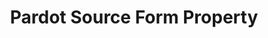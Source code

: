 ---
# -------------------------- #
#     USING THIS TEMPLATE    #
# -------------------------- #

## NEED HELP USING THIS TEMPLATE? SEE:
## https://docs-about-stitch-docs.netlify.com/reference/connect-templates/destination-form-property/
## FOR INSTRUCTIONS & REFERENCE INFO


# -------------------------- #
#        CONTENT TYPE        #
# -------------------------- #

product-type: "connect"
content-type: "api-form"
form-type: "source"
key: "source-form-properties-pardot-object"


# -------------------------- #
#        OBJECT INFO         #
# -------------------------- #

title: "Pardot Source Form Property"
api-type: "platform.pardot"
display-name: "Pardot"

source-type: "saas"
docs-name: "pardot" # This should be whatever integration.name is. Ex: LinkedIn Ads is linkedin-ads


# -------------------------- #
#      OBJECT ATTRIBUTES     #
# -------------------------- #

uses-start-date: true

# Only source-specific attributes need to be listed here.
# The following attributes are considered common,
# and therefore don't need to be listed:
# anchor_time, cron_expression, frequency_in_minutes, image_version, start_date 

object-attributes:
  - name: "user_key"
    type: "string"
    required: true
    description: |
      32-character hexadecimal user key for your user account. This user key allows Stitch to access your {{ form-property.diaplay-name }} account's API. Refer to the [{{ form-property.display-name }} documentation]({{ doc-link | append: "#retrieve-user-key" }}) for instructions on retrieving this credential.
    value: "<YOUR_USER_KEY>"

  - name: "email"
    type: "string"
    required: true
    description: "The email address used for your {{ form-property.diaplay-name }} account."
    value: "<YOUR_EMAIL_ADDRESS>"
    
  - name: "password"
    type: "string"
    required: true
    description: "The password used for your {{ form-property.diaplay-name }} account."
    value: "<YOUR_PASSWORD>"    
---